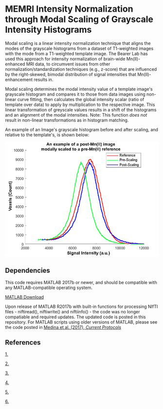 # MEMRI Intensity Normalization through Modal Scaling of Grayscale Intensity Histograms 

Modal scaling is a linear intensity normalization technique that aligns the modes of the grayscale histograms from a dataset of T1-weighted images with the mode from a T1-weighted template image. The Bearer Lab has used this approach for intensity normalization of brain-wide Mn(II)-enhanced MRI data, to circumvent issues from other normalization/standardization techniques (e.g., z-score) that are influenced by the right-skewed, bimodal distribution of signal intensities that Mn(II)-enhancement results in. 

Modal scaling determines the modal intensity value of a template image's grayscale histogram and compares it to those from data images using non-linear curve fitting, then calculates the global intensity scalar (ratio of template over data) to apply by multiplication to the respective image. This linear transformation of greyscale values results in a shift of the histograms and an alignment of the modal intensities. Note: This function _does not_ result in non-linear transformations as in histogram matching. 

An example of an Image's grayscale histogram before and after scaling, and relative to the template's, is shown below:

![Example](ModalScalingExample.png)

## Dependencies

This code requires MATLAB 2017b or newer, and should be compatible with any MATLAB-compatible operating system. 

[MATLAB Download](https://www.mathworks.com/downloads/)

Upon release of MATLAB R2017b with built-in functions for processing NIfTI files - niftiread(), niftiwrite() and niftiinfo() - the code was no longer compatiable and required updates. The updated code is posted in this repository. For MATLAB scripts using older versions of MATLAB, please see the code posted in [Medina et al. (2017), _Current Protocols_](https://doi.org/10.1002/cpmb.40)


## References

[1. ](XX)

[2. ](XX)

[3. ](XX)

[4. ](XX)

[5. ](XX)

[6. ](XX)
